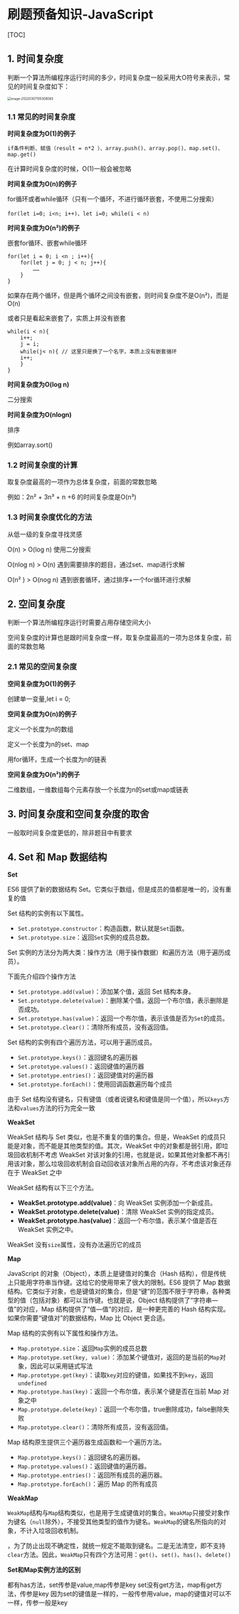 # 刷题预备知识-JavaScript

[TOC]

## 1. 时间复杂度

判断一个算法所编程序运行时间的多少，时间复杂度一般采用大O符号来表示，常见的时间复杂度如下：

<img src="刷题预备知识.assets/image-20220307105308083.png" alt="image-20220307105308083" style="zoom: 50%;" />

### 1.1 常见的时间复杂度

**时间复杂度为O(1)的例子**

```
if条件判断、赋值（result = n*2 ）、array.push()、array.pop()、map.set()、map.get()
```

在计算时间复杂度的时候，O(1)一般会被忽略

**时间复杂度为O(n)的例子**

for循环或者while循环（只有一个循环，不进行循环嵌套，不使用二分搜索）

```
for(let i=0; i<n; i++)、let i=0; while(i < n)
```

**时间复杂度为O(n²)的例子**

嵌套for循环、嵌套while循环

```
for(let i = 0; i <n ; i++){
	for(let j = 0; j < n; j++){
		……
	}
}
```

如果存在两个循环，但是两个循环之间没有嵌套，则时间复杂度不是O(n²)，而是O(n)

或者只是看起来嵌套了，实质上并没有嵌套

```
while(i < n){
	i++;
	j = i;
	while(j< n){ // 这里只是换了一个名字，本质上没有嵌套循环
	i++;
	}
}
```

**时间复杂度为O(log n)**

二分搜索



**时间复杂度为O(nlogn)**

排序

例如array.sort()



### 1.2 时间复杂度的计算

取复杂度最高的一项作为总体复杂度，前面的常数忽略

例如：2n² + 3n³ + n +6 的时间复杂度是O(n³)



### 1.3 时间复杂度优化的方法

从低一级的复杂度寻找灵感

O(n) > O(log n) 使用二分搜索

O(nlog n) > O(n) 遇到需要排序的题目，通过set、map进行求解

O(n² ) > O(nog n) 遇到嵌套循环，通过排序+一个for循环进行求解



## 2. 空间复杂度

判断一个算法所编程序运行时需要占用存储空间大小

空间复杂度的计算也是跟时间复杂度一样，取复杂度最高的一项为总体复杂度，前面的常数忽略

### 2.1 常见的空间复杂度

**空间复杂度为O(1)的例子**

创建单一变量,let i = 0;

**空间复杂度为O(n)的例子**

定义一个长度为n的数组

定义一个长度为n的set、map

用for循环，生成一个长度为n的链表

**空间复杂度为O(n²)的例子**

二维数组，一维数组每个元素存放一个长度为n的set或map或链表



## 3. 时间复杂度和空间复杂度的取舍

一般取时间复杂度更低的，除非题目中有要求



## 4. Set 和 Map 数据结构

**Set**

ES6 提供了新的数据结构 Set。它类似于数组，但是成员的值都是唯一的，没有重复的值

Set 结构的实例有以下属性。

- `Set.prototype.constructor`：构造函数，默认就是`Set`函数。
- `Set.prototype.size`：返回`Set`实例的成员总数。

Set 实例的方法分为两大类：操作方法（用于操作数据）和遍历方法（用于遍历成员）。

下面先介绍四个操作方法

- `Set.prototype.add(value)`：添加某个值，返回 Set 结构本身。
- `Set.prototype.delete(value)`：删除某个值，返回一个布尔值，表示删除是否成功。
- `Set.prototype.has(value)`：返回一个布尔值，表示该值是否为`Set`的成员。
- `Set.prototype.clear()`：清除所有成员，没有返回值。

Set 结构的实例有四个遍历方法，可以用于遍历成员。

- `Set.prototype.keys()`：返回键名的遍历器
- `Set.prototype.values()`：返回键值的遍历器
- `Set.prototype.entries()`：返回键值对的遍历器
- `Set.prototype.forEach()`：使用回调函数遍历每个成员

由于 Set 结构没有键名，只有键值（或者说键名和键值是同一个值），所以`keys`方法和`values`方法的行为完全一致

**WeakSet**

WeakSet 结构与 Set 类似，也是不重复的值的集合。但是，WeakSet 的成员只能是对象，而不能是其他类型的值。其次，WeakSet 中的对象都是弱引用，即垃圾回收机制不考虑 WeakSet 对该对象的引用，也就是说，如果其他对象都不再引用该对象，那么垃圾回收机制会自动回收该对象所占用的内存，不考虑该对象还存在于 WeakSet 之中

WeakSet 结构有以下三个方法。

- **WeakSet.prototype.add(value)**：向 WeakSet 实例添加一个新成员。
- **WeakSet.prototype.delete(value)**：清除 WeakSet 实例的指定成员。
- **WeakSet.prototype.has(value)**：返回一个布尔值，表示某个值是否在 WeakSet 实例之中。

WeakSet 没有`size`属性，没有办法遍历它的成员

**Map**

JavaScript 的对象（Object），本质上是键值对的集合（Hash 结构），但是传统上只能用字符串当作键。这给它的使用带来了很大的限制。ES6 提供了 Map 数据结构。它类似于对象，也是键值对的集合，但是“键”的范围不限于字符串，各种类型的值（包括对象）都可以当作键。也就是说，Object 结构提供了“字符串—值”的对应，Map 结构提供了“值—值”的对应，是一种更完善的 Hash 结构实现。如果你需要“键值对”的数据结构，Map 比 Object 更合适。

Map 结构的实例有以下属性和操作方法。

- `Map.prototype.size`：返回`Map`实例的成员总数
- `Map.prototype.set(key, value)`：添加某个键值对，返回的是当前的`Map`对象，因此可以采用链式写法
- `Map.prototype.get(key)`：读取`key`对应的键值，如果找不到`key`，返回`undefined`
- `Map.prototype.has(key)`：返回一个布尔值，表示某个键是否在当前 Map 对象之中
- `Map.prototype.delete(key)`：返回一个布尔值，true删除成功，false删除失败
- `Map.prototype.clear()`：清除所有成员，没有返回值。

Map 结构原生提供三个遍历器生成函数和一个遍历方法。

- `Map.prototype.keys()`：返回键名的遍历器。
- `Map.prototype.values()`：返回键值的遍历器。
- `Map.prototype.entries()`：返回所有成员的遍历器。
- `Map.prototype.forEach()`：遍历 Map 的所有成员

**WeakMap**

`WeakMap`结构与`Map`结构类似，也是用于生成键值对的集合。`WeakMap`只接受对象作为键名（`null`除外），不接受其他类型的值作为键名。`WeakMap`的键名所指向的对象，不计入垃圾回收机制。

，为了防止出现不确定性，就统一规定不能取到键名。二是无法清空，即不支持`clear`方法。因此，`WeakMap`只有四个方法可用：`get()`、`set()`、`has()`、`delete()`

**Set和Map实例方法的区别**

都有has方法，set传参是value,map传参是key
set没有get方法，map有get方法，传参是key
因为set的键值是一样的，一般传参用value，map的键值对可以不一样，传参一般是key